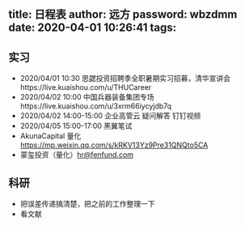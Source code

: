 title: 日程表
author: 远方
password: wbzdmm
date: 2020-04-01 10:26:41
tags:
---
## 实习
- 2020/04/01 10:30 思勰投资招聘季全职暑期实习招募，清华宣讲会https://live.kuaishou.com/u/THUCareer
- 2020/04/02 10:00 中国兵器装备集团专场https://live.kuaishou.com/u/3xrm66iycyjdb7q
- 2020/04/02 14:00-15:00 企业高管云 疑问解答 钉钉视频
- 2020/04/05 15:00-17:00 黑翼笔试
- AkunaCapital 量化 https://mp.weixin.qq.com/s/kRKV13Yz9Pre31QNQto5CA
- 蒙玺投资（量化）hr@fenfund.com



## 科研
- 把误差传递搞清楚，把之前的工作整理一下
- 看文献